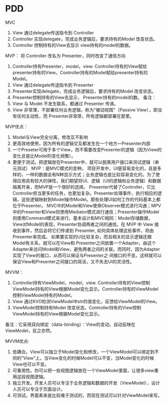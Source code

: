 # PDD
MVC

1.	View 通过delegate传送指令到 Controller
2.	Controller 实现delegate，完成业务逻辑后，要求持有的Model 改变状态。
3.	Controller 控制持有的View去显示 view持有的model的数据。

MVP：
将 Controller 改名为 Presenter，同时改变了通信方向

1.	Controller持有Presenter，model，view. Controller持有的View赋给presenter持有的View。Controller持有的Model赋给presenter持有的Model。
2.	View 通过delegate传送指令到 Presenter
3.	Presenter实现delegate，完成业务逻辑后，要求持有的Model 改变状态。
4.	Presenter控制持有的View去显示， Presenter持有的model的数。
备注：
   1. View 与 Model 不发生联系，都通过 Presenter 传递。
   2. View 非常薄，不部署任何业务逻辑，称为"被动视图"（Passive View），即没有任何主动性，而 Presenter非常厚，所有逻辑都部署在那里。

MVP优点：
1.	Model与View完全分离，修改互不影响
2.	更高效地使用，因为所有的逻辑交互都发生在一个地方—Presenter内部
3.	一个Preseter可用于多个View，而不需要改变Presenter的逻辑（因为View的变化总是比Model的变化频繁）。
4.	更便于测试。把逻辑放在Presenter中，就可以脱离用户接口来测试逻辑（单元测试）
MVP：是MVC模式的变种。
项目开发中，UI是容易变化的，且是多样的，一样的数据会有N种显示方式；业务逻辑也是比较容易变化的。为了使得应用具有较大的弹性，我们期望将UI、逻辑（UI的逻辑和业务逻辑）和数据隔离开来，而MVP是一个很好的选择。
Presenter代替了Controller，它比Controller担当更多的任务，也更加复杂。Presenter处理事件，执行相应的逻辑，这些逻辑映射到Model操作Model。那些处理UI如何工作的代码基本上都位于Presenter。
MVC中的Model和View使用Observer模式进行沟通；MPV中的Presenter和View则使用Mediator模式进行通信；Presenter操作Model则使用Command模式来进行。基本设计和MVC相同：Model存储数据，View对Model的表现，Presenter协调两者之间的通信。在 MVP 中 View 接收到事件，然后会将它们传递到 Presenter, 如何具体处理这些事件，将由Presenter来完成。
如果要实现的UI比较复杂，而且相关的显示逻辑还跟Model有关系，就可以在View和 Presenter之间放置一个Adapter。由这个 Adapter来访问Model和View，避免两者之间的关联。而同时，因为Adapter实现了View的接口，从而可以保证与Presenter之 间接口的不变。这样就可以保证View和Presenter之间接口的简洁，又不失去UI的灵活性。

MVVM：

1.	Controller持有ViewModel，model，view. Controller持有的View控制ViewModel持有的View根据Model变化显示。Controller持有的ViewModel控制ViewModel持有的Model。
2.	View 通过KVO检测ViewModel中str的值变化，反馈给ViewModel的View。
3.	ViewModel控制持有Model 改变状态。Controller持有的View控制ViewModel持有的View根据Model变化显示。

备注：它采用双向绑定（data-binding）：View的变动，自动反映在 ViewModel，反之亦然。

MVVM优点: 
1. 低耦合。View可以独立于Model变化和修改，一个ViewModel可以绑定到不同的”View”上，当View变化的时候Model可以不变，当Model变化的时候View也可以不变。 
2. 可重用性。你可以把一些视图逻辑放在一个ViewModel里面，让很多view重用这段视图逻辑。 
3. 独立开发。开发人员可以专注于业务逻辑和数据的开发（ViewModel），设计人员可以专注于页面设计。 
4. 可测试。界面素来是比较难于测试的，而现在测试可以针对ViewModel来写。
